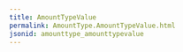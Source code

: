 ```yaml
---
title: AmountTypeValue
permalink: AmountType.AmountTypeValue.html
jsonid: amounttype_amounttypevalue
---
```

